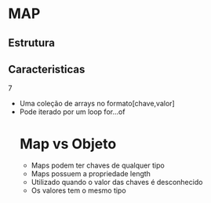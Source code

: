 <h1>MAP</h1>
<h2>Estrutura</h2>
<h2>Caracteristicas</h2>
7<ul>
<li>Uma coleção de arrays no formato[chave,valor]</li>
<li>Pode iterado por um loop for...of</li>

<h1>Map vs Objeto</h1>

<ul>
<li>Maps podem ter chaves de qualquer tipo</li>
<li>Maps possuem a propriedade length</li>
<li>Utilizado quando o valor das chaves é desconhecido</li>
<li>Os valores tem o mesmo tipo</li>